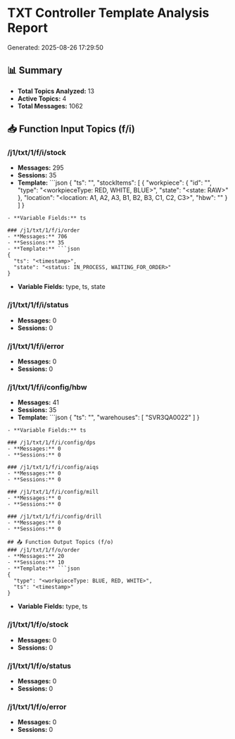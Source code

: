 # TXT Controller Template Analysis Report
Generated: 2025-08-26 17:29:50

## 📊 Summary
- **Total Topics Analyzed:** 13
- **Active Topics:** 4
- **Total Messages:** 1062

## 📥 Function Input Topics (f/i)
### /j1/txt/1/f/i/stock
- **Messages:** 295
- **Sessions:** 35
- **Template:** ```json
{
  "ts": "<timestamp>",
  "stockItems": [
    {
      "workpiece": {
        "id": "<nfcCode>",
        "type": "<workpieceType: RED, WHITE, BLUE>",
        "state": "<state: RAW>"
      },
      "location": "<location: A1, A2, A3, B1, B2, B3, C1, C2, C3>",
      "hbw": "<hbwId>"
    }
  ]
}
```
- **Variable Fields:** ts

### /j1/txt/1/f/i/order
- **Messages:** 706
- **Sessions:** 35
- **Template:** ```json
{
  "ts": "<timestamp>",
  "state": "<status: IN_PROCESS, WAITING_FOR_ORDER>"
}
```
- **Variable Fields:** type, ts, state

### /j1/txt/1/f/i/status
- **Messages:** 0
- **Sessions:** 0

### /j1/txt/1/f/i/error
- **Messages:** 0
- **Sessions:** 0

### /j1/txt/1/f/i/config/hbw
- **Messages:** 41
- **Sessions:** 35
- **Template:** ```json
{
  "ts": "<timestamp>",
  "warehouses": [
    "SVR3QA0022"
  ]
}
```
- **Variable Fields:** ts

### /j1/txt/1/f/i/config/dps
- **Messages:** 0
- **Sessions:** 0

### /j1/txt/1/f/i/config/aiqs
- **Messages:** 0
- **Sessions:** 0

### /j1/txt/1/f/i/config/mill
- **Messages:** 0
- **Sessions:** 0

### /j1/txt/1/f/i/config/drill
- **Messages:** 0
- **Sessions:** 0

## 📤 Function Output Topics (f/o)
### /j1/txt/1/f/o/order
- **Messages:** 20
- **Sessions:** 10
- **Template:** ```json
{
  "type": "<workpieceType: BLUE, RED, WHITE>",
  "ts": "<timestamp>"
}
```
- **Variable Fields:** type, ts

### /j1/txt/1/f/o/stock
- **Messages:** 0
- **Sessions:** 0

### /j1/txt/1/f/o/status
- **Messages:** 0
- **Sessions:** 0

### /j1/txt/1/f/o/error
- **Messages:** 0
- **Sessions:** 0
